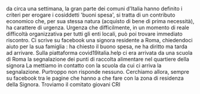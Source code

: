 da circa una settimana, la gran parte dei comuni d'Italia hanno definito i criteri per erogare i cosiddetti 'buoni spesa', si tratta di un contributo economico che, per sua stessa natura (acquisto di bene di prima necessità), ha carattere di urgenza. Urgenza che difficilmente, in un momento di reale difficoltà organizzativa per tutti gli enti locali, può poi trovare immediato riscontro. 
Ci scrive su facebook una signora residente a Roma, chiedendoci aiuto per la sua famiglia : ha chiesto il buono spesa, ne ha diritto ma tarda ad arrivare. Sulla piattaforma covid19italia.help ci era arrivata da una scuola di Roma la segnalazione dei punti di raccolta alimentare nel quartiere della signora La mettiamo in contatto con la scuola da cui ci arriva la segnalazione. Purtroppo non risponde nessuno. Cerchiamo allora, sempre su facebook tra le pagine che hanno a che fare con la zona di residenza della Signora. Troviamo il comitato giovani CRI   
